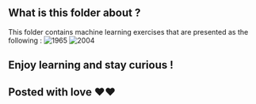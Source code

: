 ## What is this folder about ?
This folder contains machine learning exercises that are presented as the following :
![1965](https://github.com/lamia-datalover/Machine_Learning_exercises-/assets/145395677/1a3a5dca-7f3b-4b8b-bc54-b00f2c289cb6)
![2004](https://github.com/lamia-datalover/Machine_Learning_exercises-/assets/145395677/9abcfd38-3e86-4f69-b1e3-43cc2a199fbe)

## Enjoy learning and stay curious !
## Posted with love ❤️❤️
